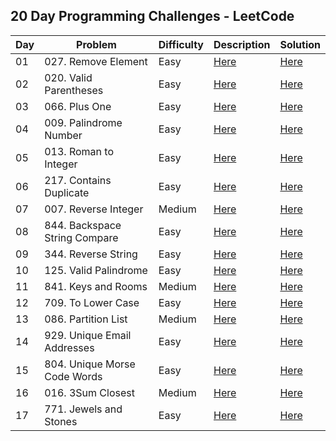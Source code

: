 ## 20 Day Programming Challenges - LeetCode



| Day | Problem                       | Difficulty | Description                                                                             | Solution                                                                                                              |
|-----|-------------------------------|------------|-----------------------------------------------------------------------------------------|-----------------------------------------------------------------------------------------------------------------------|
| 01  | 027. Remove Element           | Easy       | [Here](https://github.com/CleuJunior/20-Days-LeetCode/tree/main/RemoveElement)          | [Here](https://github.com/CleuJunior/20-Days-LeetCode/blob/main/RemoveElement/src/main/java/RemoveElements.java)      |
| 02  | 020. Valid Parentheses        | Easy       | [Here](https://github.com/CleuJunior/20-Days-LeetCode/tree/main/ValidParentheses)       | [Here](https://github.com/CleuJunior/20-Days-LeetCode/blob/main/ValidParentheses/src/main/java/ValidParentheses.java) |
| 03  | 066. Plus One                 | Easy       | [Here](https://github.com/CleuJunior/20-Days-LeetCode/tree/main/PlusOne)                | [Here](https://github.com/CleuJunior/20-Days-LeetCode/blob/main/PlusOne/src/main/java/PlusOne.java)                   |
| 04  | 009. Palindrome Number        | Easy       | [Here](https://github.com/CleuJunior/20-Days-LeetCode/tree/main/PalindromeNumber)       | [Here](https://github.com/CleuJunior/20-Days-LeetCode/blob/main/PalindromeNumber/src/main/Solution.java)              |
| 05  | 013. Roman to Integer         | Easy       | [Here](https://github.com/CleuJunior/20-Days-LeetCode/tree/main/RomantoInteger)         | [Here](https://github.com/CleuJunior/20-Days-LeetCode/blob/main/RomantoInteger/src/main/java/Solution.java)           |
| 06  | 217. Contains Duplicate       | Easy       | [Here](https://github.com/CleuJunior/20-Days-LeetCode/tree/main/ContainsDuplicate)      | [Here](https://github.com/CleuJunior/20-Days-LeetCode/blob/main/ContainsDuplicate/src/main/java/Solution.java)        |
| 07  | 007. Reverse Integer          | Medium     | [Here](https://github.com/CleuJunior/20-Days-LeetCode/tree/main/ReverseInteger)         | [Here](https://github.com/CleuJunior/20-Days-LeetCode/blob/main/ReverseInteger/src/main/java/Solution.java)           |
| 08  | 844. Backspace String Compare | Easy       | [Here](https://github.com/CleuJunior/20-Days-LeetCode/tree/main/BackspaceStringCompare) | [Here](https://github.com/CleuJunior/20-Days-LeetCode/blob/main/BackspaceStringCompare/src/main/java/Solution.java)   |
| 09  | 344. Reverse String           | Easy       | [Here](https://github.com/CleuJunior/20-Days-LeetCode/tree/main/ReverseString)          | [Here](https://github.com/CleuJunior/20-Days-LeetCode/blob/main/ReverseString/src/main/java/Solution.java)            |
| 10  | 125. Valid Palindrome         | Easy       | [Here](https://github.com/CleuJunior/20-Days-LeetCode/tree/main/ValidPalindrome)        | [Here](https://github.com/CleuJunior/20-Days-LeetCode/blob/main/ValidPalindrome/src/main/Solution.java)               |
| 11  | 841. Keys and Rooms           | Medium     | [Here](https://github.com/CleuJunior/20-Days-LeetCode/tree/main/KeysAndRooms)           | [Here](https://github.com/CleuJunior/20-Days-LeetCode/blob/main/KeysAndRooms/src/main/java/Solution.java)             |
| 12  | 709. To Lower Case            | Easy       | [Here](https://github.com/CleuJunior/20-Days-LeetCode/tree/main/ToLowerCase)            | [Here](https://github.com/CleuJunior/20-Days-LeetCode/blob/main/ToLowerCase/src/main/java/Solution.java)              |
| 13  | 086. Partition List           | Medium     | [Here](https://github.com/CleuJunior/20-Days-LeetCode/tree/main/PartitionList)          | [Here](https://github.com/CleuJunior/20-Days-LeetCode/blob/main/PartitionList/src/main/java/Solution.java)            |
| 14  | 929. Unique Email Addresses   | Easy       | [Here](https://github.com/CleuJunior/20-Days-LeetCode/tree/main/UniqueEmailAddresses)   | [Here](https://github.com/CleuJunior/20-Days-LeetCode/blob/main/UniqueEmailAddresses/src/main/java/Solution.java)     |
| 15  | 804. Unique Morse Code Words  | Easy       | [Here](https://github.com/CleuJunior/20-Days-LeetCode/tree/main/UniqueMorseCodeWords)   | [Here](https://github.com/CleuJunior/20-Days-LeetCode/blob/main/UniqueMorseCodeWords/src/main/java/Solution.java)     |
| 16  | 016. 3Sum Closest             | Medium     | [Here](https://github.com/CleuJunior/20-Days-LeetCode/tree/main/_3SumClosest)           | [Here](https://github.com/CleuJunior/20-Days-LeetCode/blob/main/_3SumClosest/src/main/java/Solution.java)             |
| 17  | 771. Jewels and Stones        | Easy       | [Here](https://github.com/CleuJunior/20-Days-LeetCode/tree/main/_3SumClosest)           | [Here](https://github.com/CleuJunior/20-Days-LeetCode/blob/main/_3SumClosest/src/main/java/Solution.java)             |

